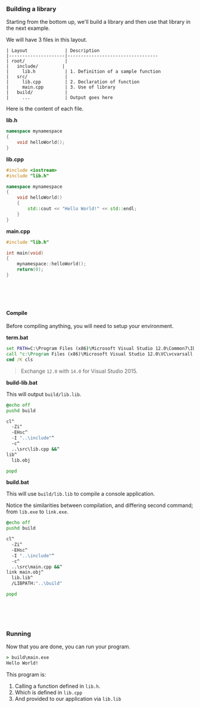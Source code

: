 ### Building a library

Starting from the bottom up, we'll build a library and then use that library in the next example.

We will have 3 files in this layout.

```
| Layout              | Description
|---------------------|----------------------------------
| root/               |
|   include/         |
|     lib.h           | 1. Definition of a sample function
|   src/              |
|     lib.cpp         | 2. Declaration of function
|     main.cpp        | 3. Use of library
|   build/            |
|     ...             | Output goes here
```

Here is the content of each file.

**lib.h**

```cpp
namespace mynamespace
{
    void helloWorld();
}
```

**lib.cpp**

```cpp
#include <iostream>
#include "lib.h"

namespace mynamespace
{
    void helloWorld()
    {
        std::cout << "Hello World!" << std::endl;
    }
}
```

**main.cpp**

```cpp
#include "lib.h"

int main(void)
{
    mynamespace::helloWorld();
    return(0);
}
```

<br>
<br>
<br>

#### Compile

Before compiling anything, you will need to setup your environment.

**term.bat**

```bat
set PATH=C:\Program Files (x86)\Microsoft Visual Studio 12.0\Common7\IDE;%PATH%
call "c:\Program Files (x86)\Microsoft Visual Studio 12.0\VC\vcvarsall.bat" x86
cmd /K cls
```

> Exchange `12.0` with `14.0` for Visual Studio 2015.

**build-lib.bat**

This will output `build/lib.lib`.

```bat
@echo off
pushd build

cl^
  -Zi^
  -EHsc^
  -I "..\include"^
  -c^
  ..\src\lib.cpp &&^
lib^
  lib.obj

popd
```

**build.bat**

This will use `build/lib.lib` to compile a console application.

Notice the similarities between compilation, and differing second command; from `lib.exe` to `link.exe`.

```bat
@echo off
pushd build

cl^
  -Zi^
  -EHsc^
  -I "..\include"^
  -c^
  ..\src\main.cpp &&^
link main.obj^
  lib.lib^
  /LIBPATH:"..\build"

popd
```

<br>
<br>
<br>

### Running

Now that you are done, you can run your program.

```bat
> build\main.exe
Hello World!
```

This program is:

1. Calling a function defined in `lib.h`.
2. Which is defined in `lib.cpp`
3. And provided to our application via `lib.lib`